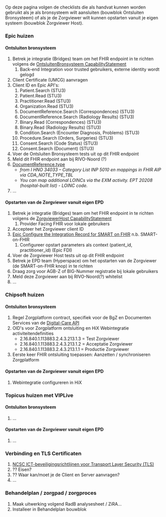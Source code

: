 
Op deze pagina volgen de checklists die als handvat kunnen worden gebruikt als je als bronsysteem wilt aansluiten (bouwblok Ontsluiten Bronsysteem) of als je de Zorgviewer wilt kunnen opstarten vanuit je eigen systeem (bouwblok Zorgviewer Host). 

### Epic huizen

#### Ontsluiten bronsysteem
1. Betrek je integratie (Bridges) team om het FHIR endpoint in te richten volgens de [OntsluitenBronsysteem CapabilityStatement](CapabilityStatement-OntsluitenBronsysteem.html)
    1. Back-end Integration voor trusted gebruikers, externe identity wordt gelogd
1. Client Certificate (UMCG) aanvragen
1. Client ID en Epic API's:
    1. Patient.Search (STU3)
    1. Patient.Read (STU3)
    1. Practitioner.Read (STU3)
    1. Organization.Read (STU3)
    1. DocumentReference.Search (Correspondences) (STU3)
    1. DocumentReference.Search (Radiology Results) (STU3)
    1. Binary.Read (Correspondences) (STU3)
    1. Binary.Read (Radiology Results) (STU3)
    1. Condition.Search (Encounter Diagnosis, Problems) (STU3)
    1. Procedure.Search (Orders, Surgeries) (STU3)
    1. Consent.Search (Code Status) (STU3)    
    1. Consent.Search (Document) (STU3)    
1. Voer de Ontsluiten Bronsysteem tests uit op dit FHIR endpoint
1. Meld dit FHIR endpoint aan bij RIVO-Noord (?)
1. [DocumentReference.type](StructureDefinition-DocumentReference.html)
    * *from I HNO 34033 – Category List INP 5010 en mappings in FHIR AIP via CDA_NOTE_TYPE_TBL*
    * *You can map additional LOINCs via the EXM activity. EPT 20208 (hospital-built list) - LOINC code.*
1. ...

#### Opstarten van de Zorgviewer vanuit eigen EPD
1. Betrek je integratie (Bridges) team om het FHIR endpoint in te richten volgens de [ZorgviewerHost CapabilityStatement](CapabilityStatement-ZorgviewerHost.html)
    1. Provider Facing FHIR voor lokale gebruikers
1. Accepteer het Zorgviewer client ID
1. [Epic Configure the Integration Record for SMART on FHIR](https://galaxy.epic.com/Redirect.aspx?DocumentID=100015309&PrefDocID=98566) n.b. SMART-on-FHIR
    1. Configureer opstart parameters als context (patient_id, practitioner_id) (Epic FDI)
1. Voer de Zorgviewer Host tests uit op dit FHIR endpoint
1. Betrek je EPD team (Hyperspace) om het opstarten van de Zorgviewer (de SMART-on-FHIR knop) in te richten
1. Draag zorg voor AGB-Z of BIG-Nummer registratie bij lokale gebruikers
1. Meld deze Zorgviewer aan bij RIVO-Noord(?) whitelist
1. ...

### Chipsoft huizen

#### Ontsluiten bronsysteem 
1. Regel Zorgplatform contract, specifiek voor de BgZ en Documenten Services van de [Digital-Care API](https://developer.zorgplatform.online/digital-care)
1. OID's voor Zorgplatform ontsluiting en HiX Webintegratie activiteitendefinities
    * 2.16.840.1.113883.2.4.3.213.1.3 = Test Zorgviewer
    * 2.16.840.1.113883.2.4.3.213.1.2 = Acceptatie Zorgviewer
    * 2.16.840.1.113883.2.4.3.213.1.1 = Productie Zorgviewer
1. Eerste keer FHIR ontsluiting toepassen: Aanzetten / synchroniseren Zorgplatform

#### Opstarten van de Zorgviewer vanuit eigen EPD
1. Webintegratie configureren in HiX

### Topicus huizen met VIPLive

#### Ontsluiten bronsysteem 
1. ...

#### Opstarten van de Zorgviewer vanuit eigen EPD
1. ...

### Verbinding en TLS Certificaten
1. [NCSC ICT-beveiligingsrichtlijnen voor Transport Layer Security (TLS)](https://www.ncsc.nl/documenten/publicaties/2021/januari/19/ict-beveiligingsrichtlijnen-voor-transport-layer-security-2.1)
1. ?? Eisen?
1. ?? Waar kan/moet je de Client en Server aanvragen?
1. ...

### Behandelplan / zorgpad / zorgproces
1. Maak uitwerking volgend RadB analysesheet / ZiRA...
1. Installeer in Behandelplan bouwblok
